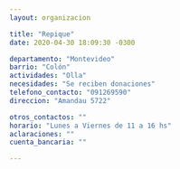 ```yaml
---
layout: organizacion

title: "Repique"
date: 2020-04-30 18:09:30 -0300

departamento: "Montevideo"
barrio: "Colón"
actividades: "Olla"
necesidades: "Se reciben donaciones"
telefono_contacto: "091269590"
direccion: "Amandau 5722"

otros_contactos: ""
horario: "Lunes a Viernes de 11 a 16 hs"
aclaraciones: ""
cuenta_bancaria: ""

---
```

